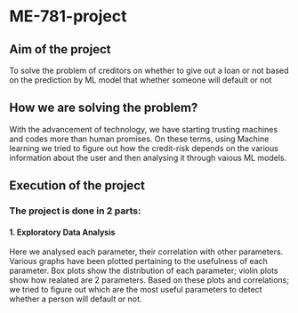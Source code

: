 # ME-781-project

## Aim of the project
To solve the problem of creditors on whether to give out a loan or not based on the prediction by ML model that whether someone will default or not

## How we are solving the problem?
With the advancement of technology, we have starting trusting machines and codes more than human promises. On these terms, using Machine learning we tried to figure out how the credit-risk depends on the various information about the user and then analysing it through vaious ML models.

## Execution of the project
### The project is done in 2 parts:
#### 1. Exploratory Data Analysis
Here we analysed each parameter, their correlation with other parameters. Various graphs have been plotted pertaining to the usefulness of each parameter. Box plots show the distribution of each parameter; violin plots show how realated are 2 parameters. Based on these plots and correlations; we tried to figure out which are the most useful parameters to detect whether a person will default or not.

